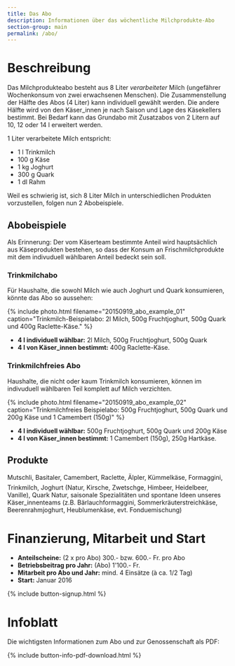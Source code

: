 ```yaml
---
title: Das Abo
description: Informationen über das wöchentliche Milchprodukte-Abo
section-group: main
permalink: /abo/
---
```


# Beschreibung

Das Milchprodukteabo besteht aus 8 Liter _verarbeiteter_ Milch
(ungefährer Wochenkonsum von zwei erwachsenen Menschen). Die
Zusammenstellung der Hälfte des Abos (4 Liter) kann individuell
gewählt werden. Die andere Hälfte wird von den Käser_innen je nach
Saison und Lage des Käsekellers bestimmt. Bei Bedarf kann das Grundabo
mit Zusatzabos von 2 Litern auf 10, 12 oder 14 l erweitert werden.

1 Liter verarbeitete Milch entspricht:

- 1 l Trinkmilch
- 100 g Käse
- 1 kg Joghurt
- 300 g Quark
- 1 dl Rahm

Weil es schwierig ist, sich 8 Liter Milch in unterschiedlichen Produkten
vorzustellen, folgen nun 2 Abobeispiele.

## Abobeispiele

Als Erinnerung: Der vom Käserteam bestimmte Anteil wird
hauptsächlich aus Käseprodukten bestehen, so dass der Konsum an
Frischmilchprodukte mit dem indivuduell wählbaren Anteil bedeckt sein soll.

### Trinkmilchabo

Für Haushalte, die sowohl Milch wie auch Joghurt und Quark konsumieren, könnte
das Abo so aussehen:

{% include photo.html filename="20150919_abo_example_01" caption="Trinkmilch-Beispielabo: 2l Milch, 500g Fruchtjoghurt, 500g Quark und 400g Raclette-Käse." %}

- **4 l individuell wählbar:** 2l Milch, 500g Fruchtjoghurt, 500g Quark
- **4 l von Käser_innen bestimmt:** 400g Raclette-Käse.

### Trinkmilchfreies Abo

Haushalte, die nicht oder kaum Trinkmilch konsumieren, können im indivuduell
wählbaren Teil komplett auf Milch verzichten.

{% include photo.html filename="20150919_abo_example_02" caption="Trinkmilchfreies Beispielabo: 500g Fruchtjoghurt, 500g Quark und 200g Käse und 1 Camembert (150g)" %}

- **4 l individuell wählbar:** 500g Fruchtjoghurt, 500g Quark und 200g Käse
- **4 l von Käser_innen bestimmt:** 1 Camembert (150g), 250g Hartkäse.

## Produkte

Mutschli, Basitaler, Camembert, Raclette, Älpler,
Kümmelkäse, Formaggini, Trinkmilch, Joghurt (Natur, Kirsche,
Zwetschge, Himbeer, Heidelbeer, Vanille), Quark Natur, saisonale
Spezialitäten und spontane Ideen unseres Käser_innenteams (z.B.
Bärlauchformaggini, Sommerkräuterstreichkäse, Beerenrahmjoghurt,
Heublumenkäse, evt. Fonduemischung)


# Finanzierung, Mitarbeit und Start

- **Anteilscheine:** (2 x pro Abo) 300.- bzw. 600.- Fr. pro Abo
- **Betriebsbeitrag pro Jahr:** (Abo) 1'100.- Fr.
- **Mitarbeit pro Abo und Jahr:** mind. 4 Einsätze (à ca. 1/2 Tag)
- **Start:** Januar 2016

{% include button-signup.html %}

# Infoblatt

Die wichtigsten Informationen zum Abo und zur Genossenschaft als PDF:

{% include button-info-pdf-download.html %}
